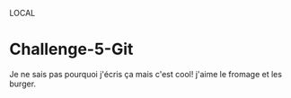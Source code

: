 LOCAL
# Challenge-5-Git

Je ne sais pas pourquoi j'écris ça mais c'est cool!
j'aime le fromage et les burger.
